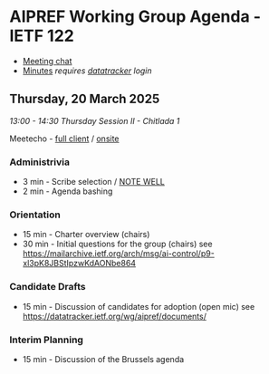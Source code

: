 # AIPREF Working Group Agenda - IETF 122

* [Meeting chat](https://zulip.ietf.org/#narrow/stream/aipref)
* [Minutes](https://notes.ietf.org/notes-ietf-122-aipref) _requires [datatracker](https://datatracker.ietf.org) login_

## Thursday, 20 March 2025

_13:00 - 14:30	Thursday Session II - Chitlada 1_

Meetecho - [full client](https://meetings.conf.meetecho.com/ietf122/?session=33918) / [onsite](https://meetings.conf.meetecho.com/onsite122/?session=33918)

### Administrivia

*  3 min - Scribe selection / [NOTE WELL](https://www.ietf.org/about/note-well/)
*  2 min - Agenda bashing

### Orientation

* 15 min - Charter overview (chairs)
* 30 min - Initial questions for the group (chairs)
   see https://mailarchive.ietf.org/arch/msg/ai-control/p9-xl3pK8JBStIpzwKdAONbe864

### Candidate Drafts

* 15 min - Discussion of candidates for adoption (open mic)
  see https://datatracker.ietf.org/wg/aipref/documents/
  
### Interim Planning

* 15 min - Discussion of the Brussels agenda  